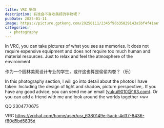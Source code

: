 ```yaml
---
title: VRC 摄影
description: 有谁会不喜欢美好的事物呢？
pubDate: 2025-01-11
image: https://picture.gptkong.com/20250111/2345f96b35829143a5bf4f41aef54f137a.png
categories:
  - photography
---
```


In VRC, you can take pictures of what you see as memories. It does not require expensive equipment and does not require too much human and material resources. Just to relax and feel the atmosphere of the environment

作为一个园林美观设计专业的学生，或许这也算是偷偷内卷？（乐）

In this photography section, I will go into detail about the photos I have taken: Including the design of light and shadow, picture perspective,. If you have any good advice, you can send me an email (yukui9010@163.com). Or you can add a friend with me and look around the worlds together  >w<

QQ 2304770675

VRC https://vrchat.com/home/user/usr_6380149e-5acb-4d37-8436-f80d5bd5835d
